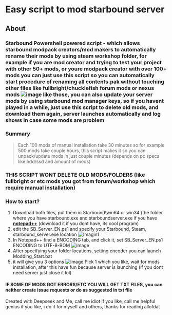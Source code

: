 # Easy script to mod starbound server
## **About**
### **Starbound Powershell powered script** - which allows starbound modpack creators/mod makers to automatically rename their mods by using steam workshop folder, for example if you are mod creator and trying to test your project with other 50+ mods, or youre modpack creator with over 100+ mods you can just use this script so you can automatically start procedure of renaming all contents.pak without touching other files like fullbright/chucklefish forum mods or nexus mods ![image](https://github.com/user-attachments/assets/3bea975a-48db-4535-8180-cba0163adfd1) like those, you can also update your server mods by using starbound mod manager keys, so if you havent played in a while, just use this script to delete old mods, and download them again, server launches automatically and log shows in case some mods are problem

### Summary 

> Each 100 mods of manual installation take 30 minutes so for example 500 mods take couple hours, this script makes it so you can unpack/update mods in just couple minutes (depends on pc specs like hdd/ssd and amount of mods)


### THIS SCRIPT WONT DELETE OLD MODS/FOLDERS (like fullbright or etc mods you got from forum/workshop which require manual installation)

### How to start?
1. Download both files, put them in Starbound\win64 or win34 (the folder where you have starbound.exe and starboundserver.exe if you have **[notepad++](https://notepad-plus-plus.org/)** (download it if you dont have, its cool program) 
2. edit the SB_Server_EN.ps1 and specify your Starbound, Steam, starbound_server.exe location
![Imagin1](https://github.com/user-attachments/assets/cc02a75b-a4ea-4fd9-95be-b826100deb11)
3. In Notepad++ find a ENCODING tab, and click it, set SB_Server_EN.ps1 ENCODING to UTF-8-BOM
![image](https://github.com/user-attachments/assets/eae51861-b21d-4143-a7df-c59d549f4fa8)
4. After specifying your folder locations, setting encoder you can launch Modding_Start.bat
5. it will give you 3 options
![image](https://github.com/user-attachments/assets/71dadead-3fc6-48c5-a9ca-eb1e514bd10e)
Pick 1 which you like, wait for mods installation, after this have fun because server is launching (if you dont need server just close it lol)


#### IF SOME OF MODS GOT ERRORS/ETC YOU WILL GET TXT FILES, you can neither create issue requests or do as suggested in txt file 



Created with Deepseek and Me, call me idiot if you like, call me helpful genius if you like, i do it for myself and others, thanks for reading allofdat
